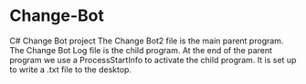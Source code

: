 # Change-Bot
C# Change Bot project
The Change Bot2 file is the main parent program.
The Change Bot Log file is the child program. 
At the end of the parent program we use a ProcessStartInfo to activate the child program.
It is set up to write a .txt file to the desktop.

